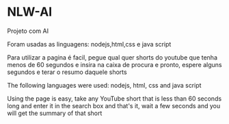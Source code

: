 # NLW-AI
Projeto com AI

Foram usadas as linguagens: nodejs,html,css e java script

Para utilizar a pagina é facil, pegue qual quer shorts do youtube que tenha menos de 60 segundos e insira na caixa de procura e pronto, espere alguns segundos e terar o resumo daquele shorts

The following languages ​​were used: nodejs, html, css and java script

Using the page is easy, take any YouTube short that is less than 60 seconds long and enter it in the search box and that's it, wait a few seconds and you will get the summary of that short
